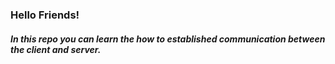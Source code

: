 <h3>Hello Friends!</h3>
<h5>In this repo you can learn the how to established communication between the client and server.</h5>
